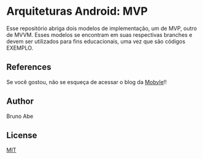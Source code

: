 # Arquiteturas Android: MVP 
Esse repositório abriga dois modelos de implementação, um de MVP, outro de MVVM. 
Esses modelos se encontram em suas respectivas branches e devem ser utilizados para fins
educacionais, uma vez que são códigos EXEMPLO.

## References
Se você gostou, não se esqueça de acessar o blog da [Mobyle](https://mobyleofficial.medium.com/)!!

## Author
Bruno Abe

## License
[MIT](https://choosealicense.com/licenses/mit/)
